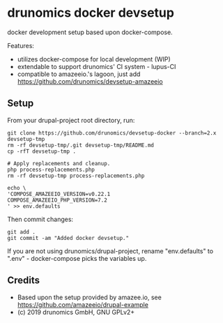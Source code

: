 # drunomics docker devsetup

docker development setup based upon docker-compose. 

Features:
- utilizes docker-compose for local development (WIP)
- extendable to support drunomics' CI system - lupus-CI
- compatible to amazeeio.'s lagoon, just add https://github.com/drunomics/devsetup-amazeeio
 

## Setup

From your drupal-project root directory, run:

    git clone https://github.com/drunomics/devsetup-docker --branch=2.x devsetup-tmp
    rm -rf devsetup-tmp/.git devsetup-tmp/README.md
    cp -rfT devsetup-tmp .
        
    # Apply replacements and cleanup.
    php process-replacements.php
    rm -rf devsetup-tmp process-replacements.php
    
    echo \
    'COMPOSE_AMAZEEIO_VERSION=v0.22.1 
    COMPOSE_AMAZEEIO_PHP_VERSION=7.2
    ' >> env.defaults

Then commit changes:

    git add .
    git commit -am "Added docker devsetup."


If you are not using drunomics/drupal-project, rename "env.defaults" to ".env" - docker-compose picks the variables up. 

## Credits

* Based upon the setup provided by amazee.io, see 
  https://github.com/amazeeio/drupal-example
* (c) 2019 drunomics GmbH, GNU GPLv2+
